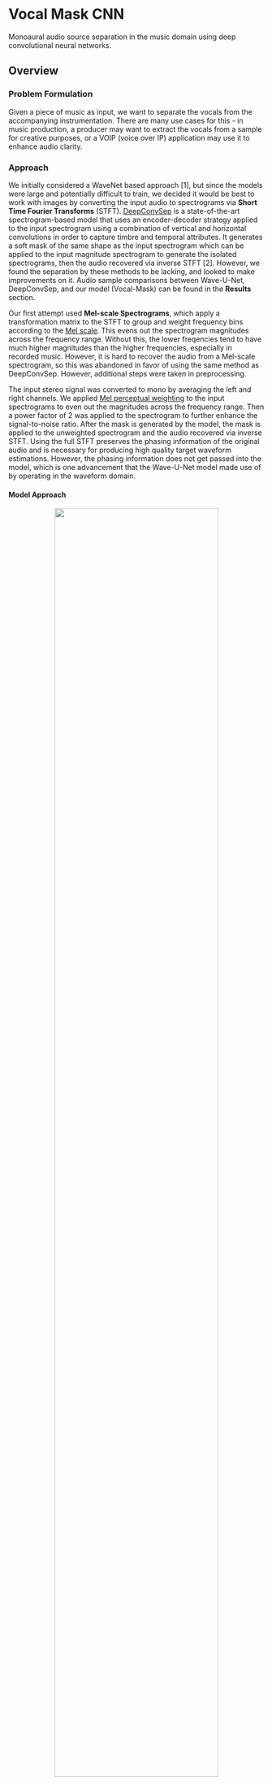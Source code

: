 # Vocal Mask CNN

Monoaural audio source separation in the music domain using deep convolutional neural networks.

## Overview

### Problem Formulation

Given a piece of music as input, we want to separate the vocals from the accompanying instrumentation. There are many use cases for this - in music production, a producer may want to extract the vocals from a sample for creative purposes, or a VOIP (voice over IP) application may use it to enhance audio clarity. 

### Approach

We initially considered a WaveNet based approach [1], but since the models were large and potentially difficult to train, we decided it would be best to work with images by converting the input audio to spectrograms via **Short Time Fourier Transforms** (STFT). [DeepConvSep](https://github.com/MTG/DeepConvSep) is a state-of-the-art spectrogram-based model that uses an encoder-decoder strategy applied to the input spectrogram using a combination of vertical and horizontal convolutions in order to capture timbre and temporal attributes. It generates a soft mask of the same shape as the input spectrogram which can be applied to the input magnitude spectrogram to generate the isolated spectrograms, then the audio recovered via inverse STFT [2]. However, we found the separation by these methods to be lacking, and looked to make improvements on it. Audio sample comparisons between Wave-U-Net, DeepConvSep, and our model (Vocal-Mask) can be found in the **Results** section.

Our first attempt used **Mel-scale Spectrograms**, which apply a transformation matrix to the STFT to group and weight frequency bins according to the [Mel scale](https://en.wikipedia.org/wiki/Mel_scale). This evens out the spectrogram magnitudes across the frequency range. Without this, the lower freqencies tend to have much higher magnitudes than the higher frequencies, especially in recorded music. However, it is hard to recover the audio from a Mel-scale spectrogram, so this was abandoned in favor of using the same method as DeepConvSep. However, additional steps were taken in preprocessing. 

The input stereo signal was converted to mono by averaging the left and right channels. We applied [Mel perceptual weighting](https://librosa.github.io/librosa/generated/librosa.core.perceptual_weighting.html) to the input spectrograms to even out the magnitudes across the frequency range. Then a power factor of 2 was applied to the spectrogram to further enhance the signal-to-noise ratio. After the mask is generated by the model, the mask is applied to the unweighted spectrogram and the audio recovered via inverse STFT. Using the full STFT preserves the phasing information of the original audio and is necessary for producing high quality target waveform estimations. However, the phasing information does not get passed into the model, which is one advancement that the Wave-U-Net model made use of by operating in the waveform domain.  

#### Model Approach  

<p align="center">
    <img src="assets/model_approach.png" width="80%"/>
</p>

For the vocal spectrogram, only the center column of the image is kept. This is converted to a binary mask and used as the target label with size (513,). We wanted to increase the receptive to target field ratio as this seemed to work well for Wave-U-Net. The mixture spectrograms pass through the convolutional neural network, which ends with a 513-way fully-connected layer with a sigmoid to constrain the output to the 0-1 range.  

| Model | Receptive Field | Target Field |
|-------|-----------------|--------------|
| DeepConvSep | 290ms | 290ms |
| Wave-U-Net | 9.21s | 1.02s |
| Vocal-Mask | 290ms | 11.6ms |

The receptive field is the length of the input waveform that the model processes at a time, while the target field is the length of the output generated by the model. Different window sizes of the receptive field for the input spectrogram were tested. Intuitively, larger windows give the network more context for making the prediction. We found that larger window sizes did indeed produce smaller losses, but at a diminishing rate. Larger window sizes also increased GPU memory consumption, so we decided to stay consistent with the window size used by DeepConvSep (25 stft frames ~ 290ms).  

<p align="center">
    <img src="assets/window_sizes_train.png" width="45%"/> <img src="assets/window_sizes_valid.png" width="45%"/>
</p>

#### Inference Procedure  

<p align="center">
    <img src="assets/model_inference.png"/>
</p>

At inference time, the input waveforms are sliced into overlapping 290ms windows with an 11.6ms stride. Each window is converted to Mel-weighted spectrogram and passed through the network to generate the binary mask. The masks are then concatenated and applied to the pre-Mel-weighted spectrogram (which preserves magnitude and phasing information) to produce the isolated vocal-only spectrogram. The audio is then recovered via inverse STFT.  


## Usage

### Dataset

We used the [MUSDB18](https://sigsep.github.io/datasets/musdb.html) for this project. The dataset must be decoded using the [SigSep Stems Decoder](https://github.com/sigsep/sigsep-mus-io). The `preprocess.py` script downsamples the input audio to `hparams.sample_rate` and converts the downsampled audio to spectrogram.  

Run the preprocess script to generate the spectrograms:  
```python preprocess.py <musdb root dir> <output dir>```

The window size and striding for the slices are controlled by `hparams.stft_frames` and `hparams.stft_stride`, respectively. 

### Training

```python train.py <data dir> --checkpoint=<path to checkpoint file (*.pth)>```

The first argument should be the same as the output directory of `preprocess`.  
A pretrained model for `hparams.model_type = 'resnet18'` can be downloaded here: [resnet18_step000007686.pth](https://drive.google.com/open?id=1jNlms59JSzNM8AkIVgMcwsk0lJ-QdkJnhttps://drive.google.com/open?id=19QciqI26LXrJtQqPiilPzhQHNGbx00pP).  
The window size can be modified with `hparams.stft_frames`. Larger window sizes will require more GPU memory.

### Testing

```python generate.py <path to checkpoint file (*.pth)> <path to mixture wav>```  

This will generate a vocal wav file in the `generated` directory. Below are the parameters in `hparams.py` that control how the mask is applied during inference.
- `hparams.mask_at_eval` - If `True`, the model output will be converted to a binary mask. If `False`, it will be left as a softmask with values in the range (0,1).  
- `hparams.eval_mask_threshold` - Range (0,1). Lower values will allow more audio through, but may also let some instrumentation through as well. Values below this threshold will be set to 0.  

## Results

### Training

A one-cycle learning rate scheduler [5] was used to train the model. A learning rate finder was used to find reasonable learning rate boundaries [4]. Based on the plot below, the learning range was selected to be from 1e-4 to 3e-3 from iterations 0 to 3458, then back down to 1e-4 from iterations 3458 to 6917, then trailing down to 1e-6 until iteration 7686.  

<p align="center">
    <img src="assets/lr_find.png" width="60%"/>
</p>

The model was trained using the AdamW optimizer [6] with `beta1` 0.9, `beta2` 0.99, `weight decay` 0.3, and a batch size of 256.

<p align="center">
    <img src="assets/training_loss.png"/>
</p>

### Generated Masks  

Below are example soft masks generated by the model and the corresponding masked-mixture spectrograms.  

<p align="center">
    <img src="assets/mask1.png" width="45%"/> <img src="assets/mask2.png" width="45%"/>
</p>

### Example Audio  
Audio examples were taken from [here](http://jordipons.me/apps/end-to-end-music-source-separation/) for comparison purposes.

| Mixture | Wave-U-Net | DeepConvSep | Vocal-Mask | Ground Truth |
|--------------------------------------------------------------------------------|--------------------------------------------------------------------------------|--------------------------------------------------------------------------------|--------------------------------------------------------------------------------|--------------------------------------------------------------------------------|
| [Sample 1](https://drive.google.com/open?id=1ZO4g_1R3W1fVodf9RouIdywGIIAVJpvs) | [Sample 1](https://drive.google.com/open?id=1A1w2CKLJCrEX34VPRG1Yun5Hppgias1S) | [Sample 1](https://drive.google.com/open?id=18VOe6ADNbFN7KibjctGmKPwJ5UXleg7Y) | [Sample 1](https://drive.google.com/open?id=1Wtl2Wxt3xqrt_aKyuMwDVc8FhscQTEvs) | [Sample 1](https://drive.google.com/open?id=1EBcu9BbGcXvAwgBHlkbRTmH-j97XLNGy) |
| [Sample 2](https://drive.google.com/open?id=1alGKLhc0J8yc_8P4GpBgns0DRtJMcFP4) | [Sample 2](https://drive.google.com/open?id=1y2LiTnpf4khqqVQWEs_llHrwR9j8BWAy) | [Sample 2](https://drive.google.com/open?id=1ZSH0R6s5K3kAO3VW_5cR79xu8mxNpdtW) | [Sample 2](https://drive.google.com/open?id=1py4KC6EG6K63Xm3bPg0mFp59vbDJ75hM) | [Sample 2](https://drive.google.com/open?id=1Vh3mKoC1fddg-6142pggoBreCCla7dCg) |
| [Sample 3](https://drive.google.com/open?id=1GHGi8i-eRXNEnk88-iLxyOYa0uz8KDlM) | [Sample 3](https://drive.google.com/open?id=1tf1l4yJh8GG_o3pejD5TZm3s8Dw4IrZP) | [Sample 3](https://drive.google.com/open?id=1ND9H6Det-yWDjjhwEzZjjgflBQWyeN2W) | [Sample 3](https://drive.google.com/open?id=1FoB7JwIWHsQS9K3dFjM3DdcRCS2AnSas) | [Sample 3](https://drive.google.com/open?id=1FiJIm1o3Iz6R52W8oDd2nMTH2INyPzDy) |
| [Sample 4](https://drive.google.com/open?id=1l8wmEc_6yd32VPUYDYOUFZINqtK-Eif4) | [Sample 4](https://drive.google.com/open?id=1BZJDfQWgqJs_s-QWoU0DM4Ma1JZKPBYL) | [Sample 4](https://drive.google.com/open?id=1etJQe4R3lo47nV4GhgXOyBlsUGVLcw0c) | [Sample 4](https://drive.google.com/open?id=1VLeJeTYozQCGRNgQwAU_XJJLvLwG7-U_) | [Sample 4](https://drive.google.com/open?id=1sok6Pd3MweEw0LDJ8TWG8CxprxPr6pia) |
| [Sample 5](https://drive.google.com/open?id=1wHpW9AxXDg-BZMyxc4XndCHDgkZ5zaL7) | [Sample 5](https://drive.google.com/open?id=1ENCfiPg--AAF3cDRgN9_ebRR4v-W_QYF) | [Sample 5](https://drive.google.com/open?id=19bQGqkKEbHjYrQ-_VB0TqaSORVmu1xGu) | [Sample 5](https://drive.google.com/open?id=1nyQ-GnhT1oBx7p72vveSxoXBqe3UQQ4S) | [Sample 5](https://drive.google.com/open?id=1Nr1oCb2NE0qZepbkBpJ6oR_6fDxbGvqW) |

### Spectrogram Comparisons  
Note: Estimates and Ground Truth samples were downsampled to 16kHz to make a fair comparison.

#### Sample 1 Spectrograms  
<p align="center">
    <img src="assets/specs1.png"/>
</p>

#### Sample 2 Spectrograms  
<p align="center">
    <img src="assets/specs2.png"/>
</p>

#### Sample 3 Spectrograms  
<p align="center">
    <img src="assets/specs3.png"/>
</p>

#### Sample 4 Spectrograms  
<p align="center">
    <img src="assets/specs4.png"/>
</p>

#### Sample 5 Spectrograms  
<p align="center">
    <img src="assets/specs5.png"/>
</p>

### Quantitative Comparisons

Below are quantitative evaluations of the signal and separation quality based on [BSS Eval](https://github.com/sigsep/sigsep-mus-eval) metrics. Shown are the median SDR (Source-to-Distortion Ratio), SIR (Source-to-Inteferences Ratio), and SAR (Source-to-Artifacts Ratio) values when applying the model to the MusDB18 test set. Higher values indicate better separation and signal quality. For the Vocal-Mask model, two methods were evaluated for applying the mask. The first method was with a hard binary mask with 0.5 as the cutoff threshold for vocal content. The second method was using a soft mask with a noise gate at 0.1 such that all values below 0.1 were considered silent.  

| Model | SDR | SIR | SAR |
|-------|-----|-----|-----|
| DeepConvSep | 2.37 | 4.65 | 8.04 |
| Wave-U-Net | 4.60 | 14.30 | 5.54 |
| Vocal-Mask (Hard Mask) | 3.46 | 13.88 | 4.34 |
| Vocal-Mask (Soft Mask) | 3.66 | 11.90 | 5.18 |

## Discussion  

The model obtained best BSS Eval scores using the soft mask compared to the hard binary mask. Compared to DeepConvSep, which was also a spectrogram-based method, we were able to achieve significantly improved BSS Eval scores. Unfortunately, we fell short of Wave-U-Net's BSS Eval scores. Qualitatively, we found that our model worked best on acoustic or pop music where the vocals are more prominent in the mix. Fuller mixes have less variation between peaks and troughs in the spectrogram, which resulted in the model having a harder time picking out vocal features and creating less separation. Similarly, the model also has trouble with whispered vocals, as can be heard near the beginning of **Sample 5**, likely due to vocal signal being softer relative to the background. This is one area that Wave-U-Net worked well in where our model did not - Wave-U-Net was able to successfully generate whispered audio.  

One challenge we faced during training was that the model overfit very quickly using fixed or monotonically decreasing learning rate schedulers. Switching to a one-cycle learning rate policy with high learning rates and weight decay regularization resulted in the validation loss hugging the training loss curve more closely without diverging. Experimentation was done with data augmentation in the pitch domain by pitch shifting the vocals before regenerating the mixtures, but this did not improve validation loss. There may be other augmentation procedures that would help however.  

Overall, we made significant improvements on previous spectrogram based methods. Going forward, we would like to see how to incorporate phase information into our method.  

## References

[1] Lluis, F., Pons, J., and Xavier Serra. End-to-end music source separation: is it possible in the waveform domain? 2018. https://arxiv.org/abs/1810.12187  
[2] Chandna, P., Miron, M., Janer, J., and Emilia Gómez. Monoaural Audio Source Separation Using Deep Convolutional Neural Networks. 2017. http://mtg.upf.edu/node/3680  
[3] Rafii, Z., Liutkus, A., Fabian-Robert, S., Mimilakis, S.I., and Rachel Bittner. The MUSDB18 Corpus for music separation. 2017. https://sigsep.github.io/datasets/musdb.html  
[4] Leslie N. Smith. Cyclic Learning Rates. 2015. https://arxiv.org/abs/1506.01186  
[5] Leslie N. Smith. A disciplined approach to neural network hyper-parameters: Part 1 -- learning rate, batch size, momentum, and weight decay. 2018. https://arxiv.org/abs/1803.09820  
[6] Loshchilov, I. and Frank Hutter. Decoupled Weight Decay Regularization. 2017. https://arxiv.org/abs/1711.05101
